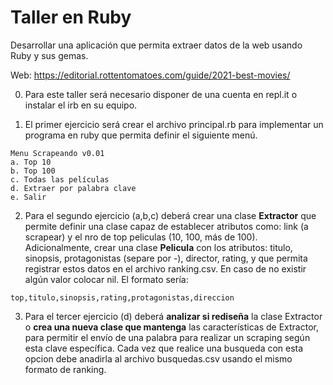 # Taller en Ruby

Desarrollar una aplicación que permita extraer datos de la web usando Ruby y sus gemas.

Web: https://editorial.rottentomatoes.com/guide/2021-best-movies/

0.	Para este taller será necesario disponer de una cuenta en repl.it o instalar el irb en su equipo.

1.	El primer ejercicio será crear el archivo principal.rb para implementar un programa en ruby que permita definir el siguiente menú.
```
Menu Scrapeando v0.01
a. Top 10
b. Top 100
c. Todas las películas
d. Extraer por palabra clave
e. Salir
```

2.	Para el segundo ejercicio (a,b,c) deberá crear una clase **Extractor** que permite definir una clase capaz de establecer  atributos como: link (a scrapear) y el nro de top peliculas (10, 100, más de 100). Adicionalmente, crear una clase **Pelicula** con los atributos: titulo, sinopsis, protagonistas (separe por -), director, rating, y que permita registrar estos datos en el archivo ranking.csv. En caso de no existir algún valor colocar nil. El formato sería:
```
top,titulo,sinopsis,rating,protagonistas,direccion
```

3.	Para el tercer ejercicio (d) deberá **analizar si rediseña** la clase Extractor o **crea una nueva clase que mantenga** las características de Extractor, para permitir el envío de una palabra para realizar un scraping según esta clave específica. Cada vez que realice una busqueda con esta opcion debe anadirla al archivo busquedas.csv usando el mismo formato de ranking.
